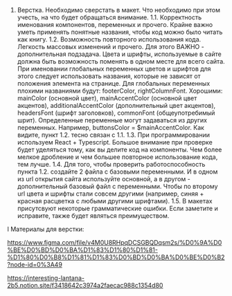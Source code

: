 1. Верстка. Необходимо сверстать в макет. Что необходимо при этом учесть, на что будет обращаться внимание.
   1.1. Корректность именования компонентов, переменных и прочего. Крайне важно уметь применять понятные названия, чтобы код можно было читать как книгу.
   1.2. Возможность повторного использования кода. Легкость массовых изменений и прочего. Для этого ВАЖНО - дополнительная подзадача. Цвета и шрифты, используемые в сайте должна быть возможность поменять в одном месте для всего сайта.
   При именовании глобальных переменных цветов и шрифтов для этого следует использовать названия, которые не зависят от положения элемента на странице.
   Для глобальных переменных плохими названиями будут: footerColor, rightColumnFont. Хорошими: mainColor (основной цвет), mainAccentColor (основной цвет акцентов), additionalAccentColor (дополнительный цвет акцентов), headersFont (шрифт заголовков), commonFont (общеупотребимый шрит).
   Определенные переменные могут задаваться из других переменных. Например, buttonsColor = $mainAccentColor.
   Как видите, пункт 1.2. тесно связан с 1.1.
   1.3. При программировании используем React + Typescript. Большое внимание при проверке будет уделяться тому, как вы делите код на компоненты. Чем более мелкое дробление и чем большее повторное использование кода, тем лучше.
   1.4. Для того, чтобы проверить работоспособность пункта 1.2. создайте 2 файла с базовыми переменными. И в одном из url открытия сайта используйте основной, а в другом - дополнительный базовый файл с переменными. Чтобы по второму url цвета и шрифты стали совсем другими (например, синяя + красная расцветка с любыми другими шрифтами).
   1.5. В макетах присутсвуют некоторые грамматические ошибки. Если заметите и исправите, также будет являться преимуществом.

I Материалы для верстки:

https://www.figma.com/file/v4M0U8RHpqDCSGBQDqsm2s/%D0%9A%D0%BE%D0%BD%D0%BA%D1%83%D1%80%D1%81-%D1%80%D0%B8%D1%81%D1%83%D0%BD%D0%BA%D0%BE%D0%B2?node-id=0%3A49

https://interesting-lantana-2b5.notion.site/f3418642c3974a2faecac988c1354d80
